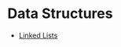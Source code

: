 # Data Structures
* [Linked Lists](https://github.com/IaraSelva/study-cases-of-living-coding/blob/main/lists/linked_list.js)
